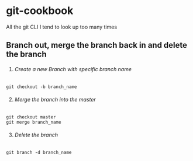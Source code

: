 # git-cookbook
All the git CLI I tend to look up too many times

## Branch out, merge the branch back in and delete the branch

1. ###### Create a new Branch with specific branch name
`git checkout -b branch_name`

2. ###### Merge the branch into the master
```
git checkout master
git merge branch_name
```

3. ###### Delete the branch
`git branch -d branch_name`

